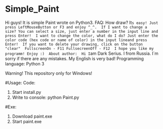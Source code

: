 # Simple_Paint
Hi guys! It is simple Paint wrote on Python3.   FAQ: How draw? It`s easy! Just press LeftMouseButton or F3 and enjoy ^_^.  If I want to change a size? You can select a size, just enter a number in the input line and press Enter!  I want to change the color, what do I do? Just enter the color code (hex code or name of color) in the input lineand press Enter!  If you want to delete your drawing, click on the button "clear"  FullscreenOn - F11 FullsecreenOff - F12  I hope you like my programm! Enjoy :)  About author:  Hi I`am Dark Serius. I from Russia. I`m sorry if there are any mistakes. My English is very bad! Programming language: Python 3

Warning! This repository only for Windows!

#Usage:
Code:
1. Start install.py
2. Write to console: python Paint.py

#Exe:
1. Download paint.exe
2. Start paint.exe
